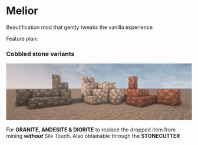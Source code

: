 # Melior
Beautification mod that gently tweaks the vanilla experience

Feature plan:

### Cobbled stone variants

![cobbled_stones](https://github.com/eqqo-official/Melior/blob/20a3fea3f24c84a6f8d0acb7df20168ba7677fd8/Graphics/Cobbled%20Stones.png)

For **GRANITE, ANDESITE & DIORITE** to replace the dropped item from mining ***without*** Silk Touch.
Also obtainable through the **STONECUTTER**
